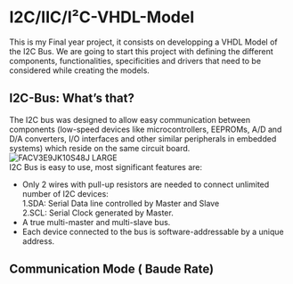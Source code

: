 # I2C/IIC/I²C-VHDL-Model
This is my Final year project, it consists on developping a VHDL Model of the I2C Bus.
We are going to start this project with defining the different components, functionalities, specificities and drivers that need to be considered while creating the models.
## I2C-Bus: What’s that?
The I2C bus was designed to allow easy communication between components (low-speed devices like microcontrollers, EEPROMs, A/D and D/A converters, I/O interfaces and other similar peripherals in embedded systems) which reside on the same circuit board.  
![FACV3E9JK10S48J LARGE](https://user-images.githubusercontent.com/35849581/69913430-6ac55080-1440-11ea-91ee-bdce19c7cfd2.jpg)  
I2C Bus is easy to use, most significant features are:  
 * Only 2 wires with pull-up resistors are needed to connect unlimited number of I2C devices:  
      1.SDA: Serial Data line controlled by Master and Slave  
      2.SCL: Serial Clock generated by Master.  
 * A true multi-master and multi-slave bus.  
 * Each device connected to the bus is software-addressable by a unique address.  
 ## Communication Mode ( Baude Rate)
 
